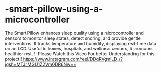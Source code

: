 # -smart-pillow-using-a-microcontroller
 The Smart Pillow enhances sleep quality using a microcontroller and sensors to monitor sleep states, detect snoring, and provide gentle interventions. It tracks temperature and humidity, displaying real-time data on an LCD. Useful in homes, hospitals, and wellness centers, it promotes healthier rest.
!! Please Watch this Video For better Understanding for this project!!
https://www.instagram.com/reel/DDqRVgmiLD_/?igsh=MTJnMGU1Z2VmODR6Nw==
